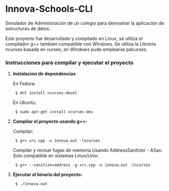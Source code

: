 # Innova-Schools-CLI
Simulador de Administración de un colegio para demostrar la aplicación de estructuras de datos.

Este proyecto fue desarrollado y compilado en Linux, se utiliza el compilador g++ tambien compatible con Windows.
Se utiliza la Libreria ncurses basada en curses, en Windows pude emplearse pdcurses.


### Instrucciones para compilar y ejecutar el proyecto


1. **Instalacion de dependencias**

    En Fedora:

        $ dnf install ncurses-devel

    En Ubuntu:

        $ sudo apt-get install ncurses-dev

2. **Compilar el proyecto usando g++:**

    Compilar:

        $ g++ src.cpp -o innova.out -lncurses

    Compilar y revisar fugas de memoria Usando AddressSanitizer - ASan. Solo compatible en sistemas Linux/Unix:

        $ g++ --sanitize=address -g src.cpp -o innova.out -lncurses


3. **Ejecutar el binario del proyecto:**

        $ ./innova.out